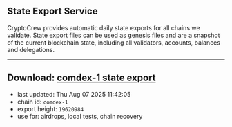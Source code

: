 ## State Export Service
CryptoCrew provides automatic daily state exports for all chains we validate. State export files can be used as genesis files and are a snapshot of the current blockchain state, including all validators, accounts, balances and delegations.

---
**Download: [comdex-1 state export](https://dl-eu2.ccvalidators.com/SERVICE/comdex/comdex-1_export_19620984.json)**
---

- last updated: Thu Aug 07 2025 11:42:05
- chain id: `comdex-1`
- export height: `19620984`
- use for: airdrops, local tests, chain recovery
